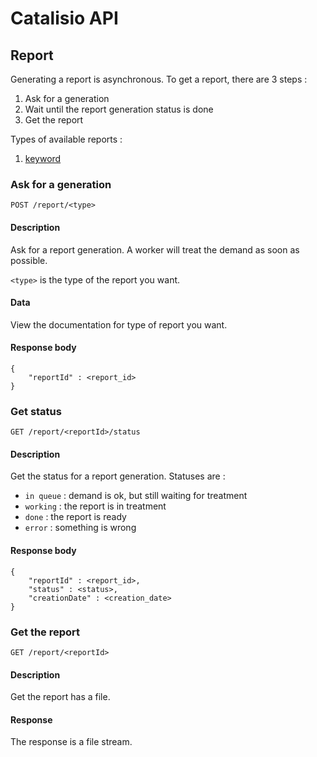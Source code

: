 # Catalisio API
## Report
Generating a report is asynchronous. To get a report, there are 3 steps :

1. Ask for a generation
2. Wait until the report generation status is done
3. Get the report

Types of available reports :

1. [keyword](https://github.com/catalisio/api/blob/master/reportKeyword.md)

### Ask for a generation
`POST /report/<type>`
#### Description
Ask for a report generation. A worker will treat the demand as soon as possible.

`<type>` is the type of the report you want.
#### Data
View the documentation for type of report you want.
#### Response body
```
{
    "reportId" : <report_id>
}
```
### Get status
`GET /report/<reportId>/status`
#### Description
Get the status for a report generation. Statuses are :
* `in queue` : demand is ok, but still waiting for treatment
* `working` : the report is in treatment
* `done` : the report is ready
* `error` : something is wrong
#### Response body
```
{
    "reportId" : <report_id>,
    "status" : <status>,
    "creationDate" : <creation_date>
}
```
### Get the report
`GET /report/<reportId>`
#### Description
Get the report has a file.
#### Response
The response is a file stream.
